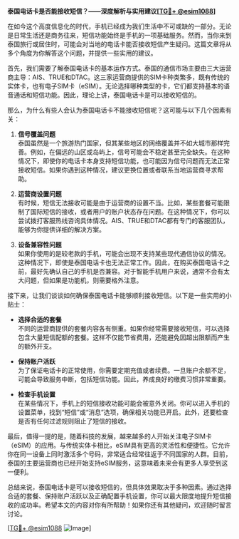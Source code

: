 **泰国电话卡是否能接收短信？——深度解析与实用建议[[TG💪+ @esim1088](https://t.me/s/esim1088)]**

在如今这个高度信息化的时代，手机已经成为我们生活中不可或缺的一部分。无论是日常生活还是商务往来，短信功能始终是手机的一项基础服务。然而，当你来到泰国旅行或居住时，可能会对当地的电话卡能否接收短信产生疑问。这篇文章将从多个角度为你解答这个问题，并提供一些实用的建议。

首先，我们需要了解泰国电话卡的基本运作方式。泰国的通信市场主要由三大运营商主导：AIS、TRUE和DTAC。这三家运营商提供的SIM卡种类繁多，既有传统的实体卡，也有电子SIM卡（eSIM）。无论选择哪种类型的卡，它们都支持基本的语音通话和短信功能。因此，理论上讲，泰国电话卡是可以接收短信的。

那么，为什么有些人会认为泰国电话卡不能接收短信呢？这可能与以下几个因素有关：

1. **信号覆盖问题**  
   泰国虽然是一个旅游热门国家，但其某些地区的网络覆盖并不如大城市那样完善。例如，在偏远的山区或岛屿上，信号可能会不稳定甚至完全缺失。在这种情况下，即使你的电话卡本身支持短信功能，也可能因为信号问题而无法正常接收短信。如果你遇到这种情况，建议更换位置或者联系当地运营商寻求帮助。

2. **运营商设置问题**  
   有时候，短信无法接收可能是由于运营商的设置不当。比如，某些套餐可能限制了国际短信的接收，或者用户的账户状态存在问题。在这种情况下，你可以尝试拨打客服热线咨询具体情况。AIS、TRUE和DTAC都有专门的客服团队，能够为你提供详细的解决方案。

3. **设备兼容性问题**  
   如果你使用的是较老款的手机，可能会出现不支持某些现代通信协议的情况。这种情况下，即使是泰国电话卡也无法正常工作。因此，在购买泰国电话卡之前，最好先确认自己的手机是否兼容。对于智能手机用户来说，通常不会有太大问题，但如果是功能机，则需要格外注意。

接下来，让我们谈谈如何确保泰国电话卡能够顺利接收短信。以下是一些实用的小贴士：

- **选择合适的套餐**  
  不同的运营商提供的套餐内容各有侧重。如果你经常需要接收短信，可以选择包含大量短信配额的套餐。这样不仅能节省费用，还能避免因超出限额而产生的额外开支。

- **保持账户活跃**  
  为了保证电话卡的正常使用，你需要定期充值或者续费。一旦账户余额不足，可能会导致服务中断，包括短信功能。因此，养成良好的缴费习惯非常重要。

- **检查手机设置**  
  在某些情况下，手机上的短信接收功能可能会被意外关闭。你可以进入手机的设置菜单，找到“短信”或“消息”选项，确保相关功能已开启。此外，还要检查是否有任何过滤规则阻止了短信的接收。

最后，值得一提的是，随着科技的发展，越来越多的人开始关注电子SIM卡（eSIM）的应用。与传统实体卡相比，eSIM具有更高的灵活性和便捷性。它允许你在同一设备上同时激活多个号码，非常适合经常往返于不同国家的人群。目前，泰国的主要运营商也已经开始支持eSIM服务，这意味着未来会有更多人享受到这一便利。

总结来说，泰国电话卡是可以接收短信的，但具体效果取决于多种因素。通过选择合适的套餐、保持账户活跃以及正确配置手机设置，你可以最大限度地提升短信接收的成功率。希望本文的内容对你有所帮助！如果你还有其他疑问，欢迎随时留言讨论。

[[TG💪+ @esim1088](https://t.me/s/esim1088) ![Image](https://i.postimg.cc/4NQfJmqS/Snipaste-2025-05-13-00-14-12.png)]